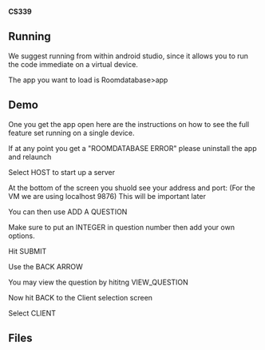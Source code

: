 **CS339**

## Running
We suggest running from within android studio, since it allows you to run the code immediate on a virtual device. 

The app you want to load is Roomdatabase>app

## Demo
One you get the app open here are the instructions on how to see the full feature set running on a single device.

If at any point you get a "ROOMDATABASE ERROR" please uninstall the app and relaunch

Select HOST to start up a server

At the bottom of the screen you shuold see your address and port: (For the VM we are using localhost 9876) This will be important later

You can then use ADD A QUESTION

Make sure to put an INTEGER in question number then add your own options. 

Hit SUBMIT

Use the BACK ARROW

You may view the question by hititng VIEW_QUESTION

Now hit BACK to the Client selection screen

Select CLIENT






## Files


